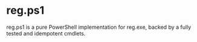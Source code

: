 # reg.ps1
reg.ps1 is a pure PowerShell implementation for reg.exe, backed by a fully tested and idempotent cmdlets. 
